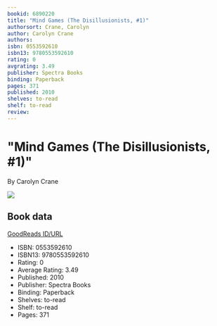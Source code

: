 ```yaml
---
bookid: 6890220
title: "Mind Games (The Disillusionists, #1)"
authorsort: Crane, Carolyn
author: Carolyn Crane
authors: 
isbn: 0553592610
isbn13: 9780553592610
rating: 0
avgrating: 3.49
publisher: Spectra Books
binding: Paperback
pages: 371
published: 2010
shelves: to-read
shelf: to-read
review: 
---
```


# "Mind Games (The Disillusionists, #1)"

By Carolyn Crane

![](../../1388350276l/6890220.jpg)

## Book data

[GoodReads ID/URL](https://www.goodreads.com/book/show/6890220)

- ISBN: 0553592610
- ISBN13: 9780553592610
- Rating: 0
- Average Rating: 3.49
- Published: 2010
- Publisher: Spectra Books
- Binding: Paperback
- Shelves: to-read
- Shelf: to-read
- Pages: 371

